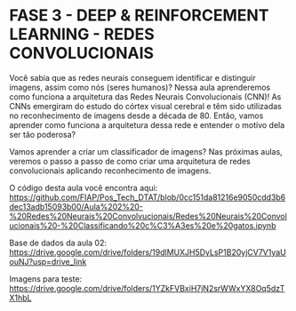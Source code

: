 # FASE 3 - DEEP & REINFORCEMENT LEARNING - REDES CONVOLUCIONAIS

Você sabia que as redes neurais conseguem identificar e distinguir imagens, assim como nós (seres humanos)? Nessa aula aprenderemos como funciona a arquitetura das Redes Neurais Convolucionais (CNN)! As CNNs emergiram do estudo do córtex visual cerebral e têm sido utilizadas no reconhecimento de imagens desde a década de 80. Então, vamos aprender como funciona a arquitetura dessa rede e entender o motivo dela ser tão poderosa? 

Vamos aprender a criar um classificador de imagens? Nas próximas aulas, veremos o passo a passo de como criar uma arquitetura de redes convolucionais aplicando reconhecimento de imagens.

O código desta aula você encontra aqui: https://github.com/FIAP/Pos_Tech_DTAT/blob/0cc151da81216e9050cdd3b6dec13adb15093b00/Aula%202%20-%20Redes%20Neurais%20Convolvucionais/Redes%20Neurais%20Convolucionais%20-%20Classificando%20c%C3%A3es%20e%20gatos.ipynb

Base de dados da aula 02: https://drive.google.com/drive/folders/19dlMUXJH5DyLsP1B20yjCV7V1yaUouNJ?usp=drive_link

Imagens para teste: https://drive.google.com/drive/folders/1YZkFVBxiH7jN2srWWxYX8Oq5dzTX1hbL
